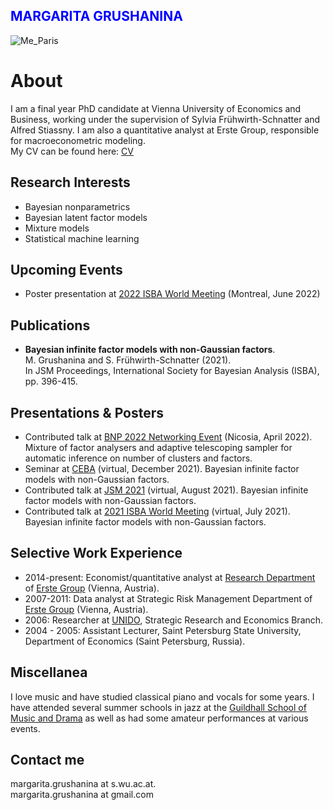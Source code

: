 <span style="color:blue">MARGARITA GRUSHANINA</span>
-----------------------------------------------------------------
![Me_Paris](https://user-images.githubusercontent.com/89254397/170114042-7f9c4514-8d97-4925-9c5f-c3762a4ea7ef.jpg)

# About

I am a final year PhD candidate at Vienna University of Economics and Business, working under the supervision of Sylvia Frühwirth-Schnatter and Alfred Stiassny. I am also a quantitative analyst at Erste Group, responsible for macroeconometric modeling.  
My CV can be found here: [CV](CV.pdf)

## Research Interests
- Bayesian nonparametrics
- Bayesian latent factor models
- Mixture models
- Statistical machine learning

## Upcoming Events
- Poster presentation at [2022 ISBA World Meeting](https://isbawebmaster.github.io/ISBA2022/) (Montreal, June 2022)

## Publications
- **Bayesian infinite factor models with non-Gaussian factors**.  
M. Grushanina and S. Frühwirth-Schnatter (2021).   
In JSM Proceedings, International Society for Bayesian Analysis (ISBA), pp. 396-415.

## Presentations & Posters
- Contributed talk at [BNP 2022 Networking Event](http://cyprusconferences.org/bnp2022/) (Nicosia, April 2022). Mixture of factor analysers and adaptive telescoping sampler for automatic inference on number of clusters and factors.
- Seminar at [CEBA](https://ceba-lab.org/eng) (virtual, December 2021). Bayesian infinite factor models with non-Gaussian factors.
- Contributed talk at [JSM 2021](https://ww2.amstat.org/meetings/jsm/2021/) (virtual, August 2021). Bayesian infinite factor models with non-Gaussian factors.
- Contributed talk at [2021 ISBA World Meeting](https://events.stat.uconn.edu/ISBA2021/) (virtual, July 2021). Bayesian infinite factor models with non-Gaussian factors.

## Selective Work Experience
- 2014-present: Economist/quantitative analyst at [Research Department](https://www.erstegroup.com/en/research) of [Erste Group](https://www.erstegroup.com/en/home) (Vienna, Austria).
- 2007-2011: Data analyst at Strategic Risk Management Department of [Erste Group](https://www.erstegroup.com/en/home) (Vienna, Austria).
- 2006: Researcher at [UNIDO](https://www.unido.org), Strategic Research and Economics Branch.
- 2004 - 2005: Assistant Lecturer, Saint Petersburg State University, Department of Economics (Saint Petersburg, Russia).

## Miscellanea

I love music and have studied classical piano and vocals for some years. I have attended several summer schools in jazz at the [Guildhall School of Music and Drama](https://www.gsmd.ac.uk) as well as had some amateur performances at various events.

## Contact me

margarita.grushanina at s.wu.ac.at.        
margarita.grushanina at gmail.com



